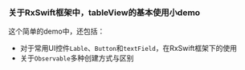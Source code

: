 ### 关于RxSwift框架中，tableView的基本使用小demo

这个简单的demo中，还包括：

- 对于常用UI控件`Lable`、`Button`和`textField`，在RxSwift框架下的使用
- 关于`Observable`多种创建方式与区别

